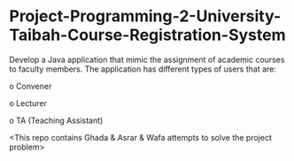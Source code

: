 # Project-Programming-2-University-Taibah-Course-Registration-System

Develop a Java application that mimic the assignment of academic courses to faculty members. 
The application has different types of users that are: 

o Convener

o Lecturer

o TA (Teaching Assistant)

<This repo contains Ghada & Asrar & Wafa  attempts to solve the project problem>
